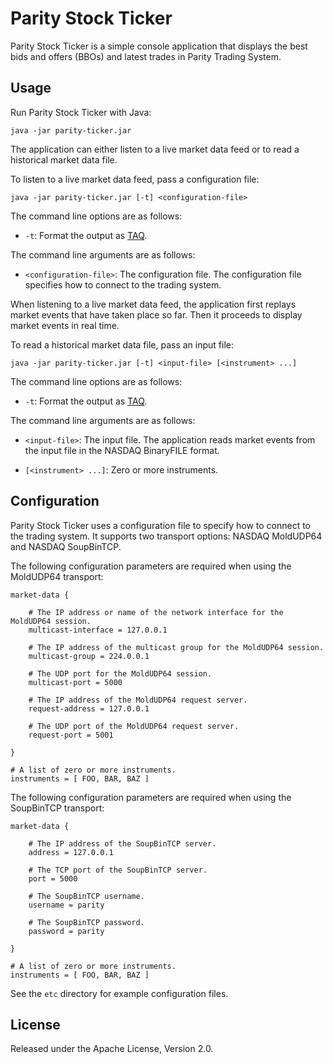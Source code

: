 Parity Stock Ticker
===================

Parity Stock Ticker is a simple console application that displays the best
bids and offers (BBOs) and latest trades in Parity Trading System.


Usage
-----

Run Parity Stock Ticker with Java:

    java -jar parity-ticker.jar

The application can either listen to a live market data feed or to read a
historical market data file.

To listen to a live market data feed, pass a configuration file:

    java -jar parity-ticker.jar [-t] <configuration-file>

The command line options are as follows:

- `-t`: Format the output as [TAQ][].

  [TAQ]: ../../libraries/file/doc/TAQ.md

The command line arguments are as follows:

- `<configuration-file>`: The configuration file. The configuration file
  specifies how to connect to the trading system.

When listening to a live market data feed, the application first replays
market events that have taken place so far. Then it proceeds to display
market events in real time.

To read a historical market data file, pass an input file:

    java -jar parity-ticker.jar [-t] <input-file> [<instrument> ...]

The command line options are as follows:

- `-t`: Format the output as [TAQ][].

The command line arguments are as follows:

- `<input-file>`: The input file. The application reads market events from
  the input file in the NASDAQ BinaryFILE format.

- `[<instrument> ...]`: Zero or more instruments.


Configuration
-------------

Parity Stock Ticker uses a configuration file to specify how to connect to the
trading system. It supports two transport options: NASDAQ MoldUDP64 and NASDAQ
SoupBinTCP.

The following configuration parameters are required when using the MoldUDP64
transport:

    market-data {

        # The IP address or name of the network interface for the MoldUDP64 session.
        multicast-interface = 127.0.0.1

        # The IP address of the multicast group for the MoldUDP64 session.
        multicast-group = 224.0.0.1

        # The UDP port for the MoldUDP64 session.
        multicast-port = 5000

        # The IP address of the MoldUDP64 request server.
        request-address = 127.0.0.1

        # The UDP port of the MoldUDP64 request server.
        request-port = 5001

    }

    # A list of zero or more instruments.
    instruments = [ FOO, BAR, BAZ ]

The following configuration parameters are required when using the SoupBinTCP
transport:

    market-data {

        # The IP address of the SoupBinTCP server.
        address = 127.0.0.1

        # The TCP port of the SoupBinTCP server.
        port = 5000

        # The SoupBinTCP username.
        username = parity

        # The SoupBinTCP password.
        password = parity

    }

    # A list of zero or more instruments.
    instruments = [ FOO, BAR, BAZ ]

See the `etc` directory for example configuration files.


License
-------

Released under the Apache License, Version 2.0.
